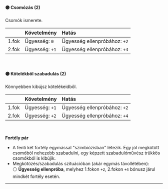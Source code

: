 #### 🟣 Csomózás (2)

Csomók ismerete.

| |  Követelmény | Hatás  |
| :----------- | :----------- | :----------- |
| 1.fok | Ügyesség: `0` | Ügyesség ellenpróbához: `+2` |
| 2.fok | Ügyesség: `+1` | Ügyesség ellenpróbához: `+4` |

<br />

#### 🟣 Kötelékből szabadulás (2)

Könnyebben kibújsz kötelékeidből.

| |  Követelmény | Hatás  |
| :----------- | :----------- | :----------- |
| 1.fok | Ügyesség: `+1` | Ügyesség ellenpróbához: `+2` |
| 2.fok | Ügyesség: `+2` | Ügyesség ellenpróbához: `+4` |

<br />

**Fortély pár**

- A fenti két fortély egymással "szimbiózisban" létezik. Egy jól megkötött csomóból nehezebb szabadulni, egy képzett szabadulóművész trükkös csomókból is kibújik.
- Megkötözés/szabadulás szituációban (akár egymás távollétében):<br />⚪ **Ügyesség ellenpróba**, melyhez 1.fokon `+2`, 2.fokon `+4` bónusz járul mindkét fortély esetén.

---
